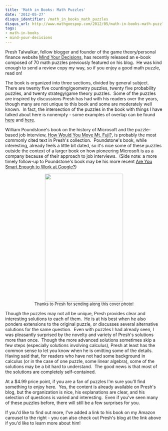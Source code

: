 ```yaml
---
title: 'Math in Books: Math Puzzles'
date: '2012-05-27'
disqus_identifier: /math_in_books_math_puzzles
disqus_url: http://www.mathgoespop.com/2012/05/math-in-books-math-puzzles.html
tags:
- math-in-books
- mind-your-decisions
---
```


Presh Talwalkar, fellow blogger and founder of the game theory/personal finance website <a href="http://mindyourdecisions.com/blog/">Mind Your Decisions</a>, has recently released an e-book composed of 70 math puzzles previously featured on his blog.  He was kind enough to send a review copy my way, so if you enjoy a good math puzzle, read on!

The book is organized into three sections, divided by general subject.  There are twenty five counting/geometry puzzles, twenty five probability puzzles, and twenty strategy/game theory puzzles.  Some of the puzzles are inspired by discussions Presh has had with his readers over the years, though many are not unique to this book and some are moderately well known.  In fact, the intersection of the puzzles in the book with things I have talked about here is nonempty - some examples of overlap can be found <a href="http://www.mathgoespop.com/2012/02/interview-roulette.html">here</a> and <a href="http://www.mathgoespop.com/2008/08/math-gets-around-dating.html">here</a>.

William Poundstone's book on the history of Microsoft and the puzzle-based job interview, <a href="http://www.amazon.com/Would-Move-Mount-Microsofts-Puzzle/dp/0316919160">How Would You Move Mt. Fuji?</a>, is probably the most commonly cited text in Presh's collection.  Poundstone's book, while interesting, already feels a little bit dated, so it's nice some of these puzzles outside the context of a larger book on how pioneering Microsoft is as a company because of their approach to job interviews.  (Side note: a more timely follow-up to Poundstone's book may be his more recent <a href="http://www.amazon.com/Are-Smart-Enough-Work-Google/dp/031609997X">Are You Smart Enough to Work at Google?</a>)

<p style="text-align:center;font-size:small;"><a href="http://mindyourdecisions.com/blog/"><img class="size-medium wp-image-2017" title="puzzle-book-cover-big" src="http://www.mathgoespop.com/images/2012/05/puzzle-book-cover-big-184x300.jpg" alt="" width="250" height="409" /></a><br>Thanks to Presh for sending along this cover photo!</p>

Though the puzzles may not all be unique, Presh provides clear and interesting solutions to each of them.  He is at his best when he also ponders extensions to the original puzzle, or discusses several alternative solutions for the same question.  Even with puzzles I had already seen, I was pleasantly surprised by the novelty and variety of Presh's solutions more than once.  Though the more advanced solutions sometimes skip a few steps (especially solutions involving calculus), Presh at least has the common sense to let you know when he is omitting some of the details.  Having said that, for readers who have not had some background in calculus (or in the case of one puzzle, some linear algebra), some of the solutions may be a bit hard to understand.  The good news is that most of the solutions are completely self-contained.

At a $4.99 price point, if you are a fan of puzzles I'm sure you'll find something to enjoy here.  Yes, the content is already available on Presh's blog, but the organization is nice, his explanations are clear, and his selection of questions is varied and interesting.  Even if you've seen many of these puzzles before, there will still be a few surprises for you.

If you'd like to find out more, I've added a link to his book on my Amazon carousel to the right - you can also check out Presh's blog at the link above if you'd like to learn more about him!
